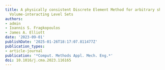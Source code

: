 ```yaml
---
title: A physically consistent Discrete Element Method for arbitrary shapes using
  Volume-interacting Level Sets
authors:
- admin
- Ioannis S. Fragkopoulos
- James A. Elliott
date: '2023-09-01'
publishDate: '2025-01-26T18:17:07.811477Z'
publication_types:
- article-journal
publication: '*Comput. Methods Appl. Mech. Eng.*'
doi: 10.1016/j.cma.2023.116165
---
```

